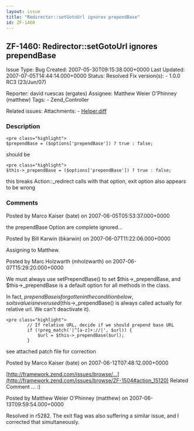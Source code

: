 ```yaml
---
layout: issue
title: "Redirector::setGotoUrl ignores prependBase"
id: ZF-1460
---
```


ZF-1460: Redirector::setGotoUrl ignores prependBase
---------------------------------------------------

 Issue Type: Bug Created: 2007-05-30T09:15:38.000+0000 Last Updated: 2007-07-05T14:44:14.000+0000 Status: Resolved Fix version(s): - 1.0.0 RC3 (23/Jun/07)
 
 Reporter:  david ruescas (ergates)  Assignee:  Matthew Weier O'Phinney (matthew)  Tags: - Zend\_Controller
 
 Related issues: 
 Attachments: - [Helper.diff](/issues/secure/attachment/10527/Helper.diff)
 
### Description

 
    <pre class="highlight"> 
    $prependBase = ($options['prependBase']) ? true : false;


should be

 
    <pre class="highlight"> 
    $this->_prependBase = ($options['prependBase']) ? true : false;


this breaks Action::\_redirect calls with that option, exit option also appears to be wrong

 

 

### Comments

Posted by Marco Kaiser (bate) on 2007-06-05T05:53:37.000+0000

the prependBase Option are complete ignored...

 

 

Posted by Bill Karwin (bkarwin) on 2007-06-07T11:22:06.000+0000

Assigning to Matthew.

 

 

Posted by Marc Holzwarth (mholzwarth) on 2007-06-07T15:29:20.000+0000

We must always use setPrependBase() to set $this->\_prependBase, and $this->\_prependBase is a default option for all methods in the class.

In fact, $prependBase is forgotten in the condition below, so its value is never used ($this->\_prependBase() is always called actually for relative url. We can't deactivate it).

 
    <pre class="highlight">
            // If relative URL, decide if we should prepend base URL
            if (!preg_match('|^[a-z]+://|', $url)) {
                $url = $this->_prependBase($url);
            }


see attached patch file for correction

 

 

Posted by Marco Kaiser (bate) on 2007-06-12T07:48:12.000+0000

[http://framework.zend.com/issues/browse/…](http://framework.zend.com/issues/browse/ZF-1504#action_15120) Related Comment ... :)

 

 

Posted by Matthew Weier O'Phinney (matthew) on 2007-06-13T09:59:54.000+0000

Resolved in r5282. The exit flag was also suffering a similar issue, and I corrected that simultaneously.

 

 